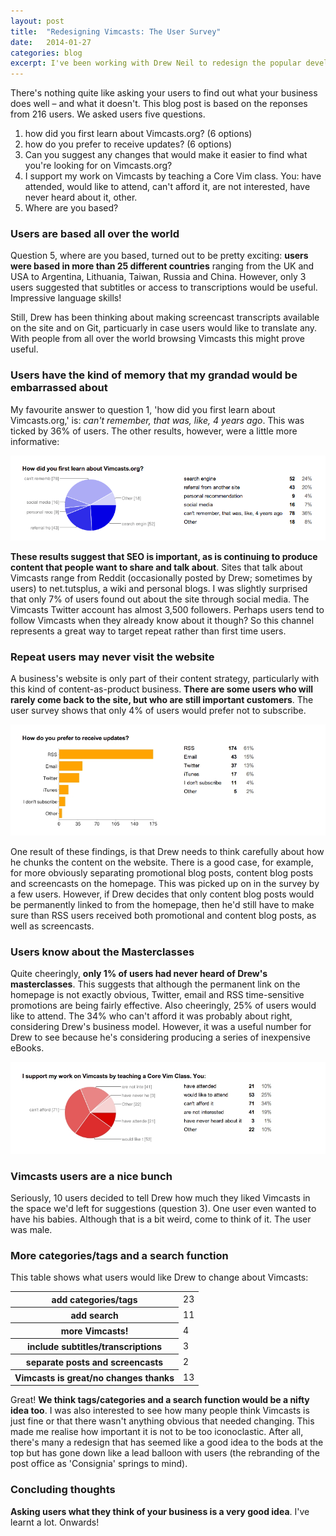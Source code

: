```yaml
---
layout: post
title:  "Redesigning Vimcasts: The User Survey"
date:   2014-01-27 
categories: blog
excerpt: I've been working with Drew Neil to redesign the popular developers' site, Vimcasts. I've had a few thoughts about what might make the site more user-friendly and more supportive of Drew's current business goals. However, there's nothing quite like asking your users to find out what your content does well – and what it doesn't. Read on to find out what Vimcast users said about the site.
---
```


<p>There's nothing quite like asking your users to find out what your business does well – and what it doesn't. This blog post is based on the reponses from 216 users. We asked users five questions. <p/>

<ol>
	<li>how did you first learn about Vimcasts.org? (6 options)</li>
	<li>how do you prefer to receive updates? (6 options)</li>
	<li>Can you suggest any changes that would make it easier to find what you're looking for on Vimcasts.org?</li>
	<li>I support my work on Vimcasts by teaching a Core Vim class. You: have attended, would like to attend, can't afford it, are not interested, have never heard about it, other.</li>
	<li>Where are you based?</li>
</ol>	

<h3>Users are based all over the world</h3>
<p>Question 5, where are you based, turned out to be pretty exciting: <b>users were based in more than 25 different countries</b> ranging from the UK and USA to Argentina, Lithuania, Taiwan, Russia and China. However, only 3 users suggested that subtitles or access to transcriptions would be useful. Impressive language skills!</p> 

<p>Still, Drew has been thinking about making screencast transcripts available on the site and on Git, particuarly in case users would like to translate any. With people from all over the world browsing Vimcasts this might prove useful.</p>

<h3>Users have the kind of memory that my grandad would be embarrassed about</h3>

<p>My favourite answer to question 1, 'how did you first learn about Vimcasts.org,' is: <i>can't remember, that was, like, 4 years ago</i>. This was ticked by 36% of users. The other results, however, were a little more informative:</p>
<img class="Vimcasts_survey_1" src="/images/Vimcasts_survey_1.png" alt="pie-chart showing how users first learnt about Vimcasts">

<p><b>These results suggest that SEO is important, as is continuing to produce content that people want to share and talk about</b>. Sites that talk about Vimcasts range from Reddit (occasionally posted by Drew; sometimes by users) to net.tutsplus, a wiki and personal blogs. I was slightly surprised that only 7% of users found out about the site through social media. The Vimcasts Twitter account has almost 3,500 followers. Perhaps users tend to follow Vimcasts when they already know about it though? So this channel represents a great way to target repeat rather than first time users.</p> 

<h3>Repeat users may never visit the website</h3>

<p>A business's website is only part of their content strategy, particularly with this kind of content-as-product business. <b>There are some users who will rarely come back to the site, but who are still important customers</b>. The user survey shows that only 4% of users would prefer not to subscribe.</p> 
<img class="Vimcasts_survey_2" src="/images/Vimcasts_survey_2.jpg" alt="pie-chart showing how users subscribe to Vimcasts">

<p>One result of these findings, is that Drew needs to think carefully about how he chunks the content on the website. There is a good case, for example, for more obviously separating promotional blog posts, content blog posts and screencasts on the homepage. This was picked up on in the survey by a few users. However, if Drew decides that only content blog posts would be permanently linked to from the homepage, then he'd still have to make sure than RSS users received both promotional and content blog posts, as well as screencasts.</p>

<h3>Users know about the Masterclasses</h3>

<p>Quite cheeringly, <b>only 1% of users had never heard of Drew's masterclasses</b>. This suggests that although the permanent link on the homepage is not exactly obvious, Twitter, email and RSS time-sensitive promotions are being fairly effective. Also cheeringly, 25% of users would like to attend. The 34% who can't afford it was probably about right, considering Drew's business model. However, it was a useful number for Drew to see because he's considering producing a series of inexpensive eBooks.</p> 
<img class="Vimcasts_survey_3" src="/images/Vimcasts_survey_3.jpg" alt="pie-chart showing what users know about the Vimcast masterclasses">


<h3>Vimcasts users are a nice bunch</h3>

<p>Seriously, 10 users decided to tell Drew how much they liked Vimcasts in the space we'd left for suggestions (question 3). One user even wanted to have his babies. Although that is a bit weird, come to think of it. The user was male.</p>

<h3>More categories/tags and a search function</h3>
<p>This table shows what users would like Drew to change about Vimcasts:</p>

<table>
	<tbody>
		<tr>
			<th>add categories/tags</th>
			<td>23</td>
		</tr>
		<tr>
			<th>add search</th>
			<td>11</td>
		</tr>		
		<tr>	
			<th>more Vimcasts!</th>
			<td>4</td>
		</tr>	
		<tr>	
			<th>include subtitles/transcriptions</th>
			<td>3</td>
		</tr>	
		<tr>	
			<th>separate posts and screencasts</th>
			<td>2</td>
		</tr>	
		<tr>	
			<th>Vimcasts is great/no changes thanks</th>
			<td>13</td>
		</tr>
	</tbody>
</table>	

<p>Great! <b>We think tags/categories and a search function would be a nifty idea too</b>. I was also interested to see how many people think Vimcasts is just fine or that there wasn't anything obvious that needed changing. This made me realise how important it is not to be too iconoclastic. After all, there's many a redesign that has seemed like a good idea to the bods at the top but has gone down like a lead balloon with users (the rebranding of the post office as 'Consignia' springs to mind).</p>

<h3>Concluding thoughts</h3>
<p><b>Asking users what they think of your business is a very good idea</b>. I've learnt a lot. Onwards!</p>





